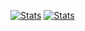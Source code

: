 [![Stats](https://github-readme-stats.vercel.app/api?username=wobkobi&show_icons=true&theme=github_dark)](https://github.com/anuraghazra/github-readme-stats)
[![Stats](https://github-readme-stats.vercel.app/api/wakatime?username=wobkobi&layout=compact&show_icons=true&custom_title=All%20Time%20Stats&theme=github_dark&hide=Other)](https://github.com/anuraghazra/github-readme-stats)
